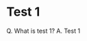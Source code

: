 # Test 1
Q. What is test 1?
A. Test 1

<!-- {BearID:9E133747-3D6C-44D5-9038-DDC2A5B60EAD-66120-0000F482FBBD23B4} -->
